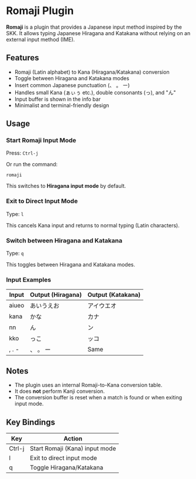 # Romaji Plugin

**Romaji** is a plugin that provides a Japanese input method inspired by the
SKK.
It allows typing Japanese Hiragana and Katakana without relying on an external
input method (IME).

## Features

- Romaji (Latin alphabet) to Kana (Hiragana/Katakana) conversion
- Toggle between Hiragana and Katakana modes
- Insert common Japanese punctuation (、 。 ー)
- Handles small Kana (ぁぃぅ etc.), double consonants (っ), and "ん"
- Input buffer is shown in the info bar
- Minimalist and terminal-friendly design

## Usage

### Start Romaji Input Mode

Press: `Ctrl-j`

Or run the command:

```
romaji
```

This switches to **Hiragana input mode** by default.

### Exit to Direct Input Mode

Type: `l`

This cancels Kana input and returns to normal typing (Latin characters).

### Switch between Hiragana and Katakana

Type: `q`

This toggles between Hiragana and Katakana modes.

### Input Examples

| Input | Output (Hiragana) | Output (Katakana) |
| ----- | ----------------- | ----------------- |
| aiueo | あいうえお        | アイウエオ        |
| kana  | かな              | カナ              |
| nn    | ん                | ン                |
| kko   | っこ              | ッコ              |
| , . - | 、 。 ー          | Same              |

## Notes

- The plugin uses an internal Romaji-to-Kana conversion table.
- It does **not** perform Kanji conversion.
- The conversion buffer is reset when a match is found or when exiting input
  mode.

## Key Bindings

| Key    | Action                         |
| ------ | ------------------------------ |
| Ctrl-j | Start Romaji (Kana) input mode |
| l      | Exit to direct input mode      |
| q      | Toggle Hiragana/Katakana       |

